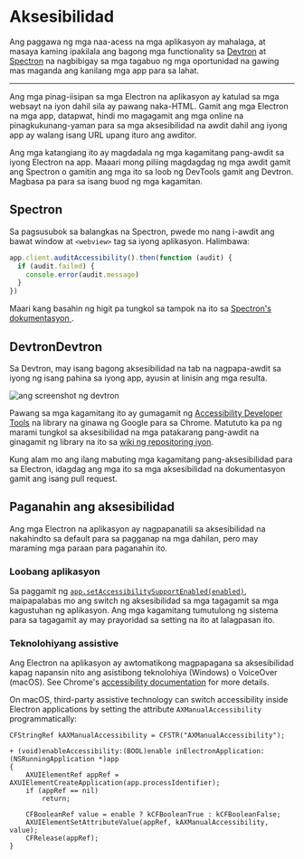 # Aksesibilidad

Ang paggawa ng mga naa-acess na mga aplikasyon ay mahalaga, at masaya kaming ipakilala ang bagong mga functionality sa [Devtron](https://electronjs.org/devtron) at [Spectron](https://electronjs.org/spectron) na nagbibigay sa mga tagabuo ng mga oportunidad na gawing mas maganda ang kanilang mga app para sa lahat.

* * *

Ang mga pinag-iisipan sa mga Electron na aplikasyon ay katulad sa mga websayt na iyon dahil sila ay pawang naka-HTML. Gamit ang mga Electron na mga app, datapwat, hindi mo magagamit ang mga online na pinagkukunang-yaman para sa mga aksesibilidad na awdit dahil ang iyong app ay walang isang URL upang ituro ang awditor.

Ang mga katangiang ito ay magdadala ng mga kagamitang pang-awdit sa iyong Electron na app. Maaari mong piliing magdagdag ng mga awdit gamit ang Spectron o gamitin ang mga ito sa loob ng DevTools gamit ang Devtron. Magbasa pa para sa isang buod ng mga kagamitan.

## Spectron

Sa pagsusubok sa balangkas na Spectron, pwede mo nang i-awdit ang bawat window at `<webview>` tag sa iyong aplikasyon. Halimbawa:

```javascript
app.client.auditAccessibility().then(function (audit) {
  if (audit.failed) {
    console.error(audit.message)
  }
})
```

Maari kang basahin ng higit pa tungkol sa tampok na ito sa [Spectron's dokumentasyon ](https://github.com/electron/spectron#accessibility-testing).

## DevtronDevtron

Sa Devtron, may isang bagong aksesibilidad na tab na nagpapa-awdit sa iyong ng isang pahina sa iyong app, ayusin at linisin ang mga resulta.

![ang screenshot ng devtron](https://cloud.githubusercontent.com/assets/1305617/17156618/9f9bcd72-533f-11e6-880d-389115f40a2a.png)

Pawang sa mga kagamitang ito ay gumagamit ng [Accessibility Developer Tools](https://github.com/GoogleChrome/accessibility-developer-tools) na library na ginawa ng Google para sa Chrome. Matututo ka pa ng marami tungkol sa aksesibilidad na mga patakarang pang-awdit na ginagamit ng library na ito sa [wiki ng repositoring iyon](https://github.com/GoogleChrome/accessibility-developer-tools/wiki/Audit-Rules).

Kung alam mo ang ilang mabuting mga kagamitang pang-aksesibilidad para sa Electron, idagdag ang mga ito sa mga aksesibilidad na dokumentasyon gamit ang isang pull request.

## Paganahin ang aksesibilidad

Ang mga Electron na aplikasyon ay nagpapanatili sa aksesibilidad na nakahindto sa default para sa pagganap na mga dahilan, pero may maraming mga paraan para paganahin ito.

### Loobang aplikasyon

Sa paggamit ng [`app.setAccessibilitySupportEnabled(enabled)`](../api/app.md#appsetaccessibilitysupportenabledenabled-macos-windows), maipapalabas mo ang switch ng aksesibilidad sa mga tagagamit sa mga kagustuhan ng aplikasyon. Ang mga kagamitang tumutulong ng sistema para sa tagagamit ay may prayoridad sa setting na ito at lalagpasan ito.

### Teknolohiyang assistive

Ang Electron na aplikasyon ay awtomatikong magpapagana sa aksesibilidad kapag napansin nito ang asistibong teknolohiya (Windows) o VoiceOver (macOS). See Chrome's [accessibility documentation](https://www.chromium.org/developers/design-documents/accessibility#TOC-How-Chrome-detects-the-presence-of-Assistive-Technology) for more details.

On macOS, third-party assistive technology can switch accessibility inside Electron applications by setting the attribute `AXManualAccessibility` programmatically:

```objc
CFStringRef kAXManualAccessibility = CFSTR("AXManualAccessibility");

+ (void)enableAccessibility:(BOOL)enable inElectronApplication:(NSRunningApplication *)app
{
    AXUIElementRef appRef = AXUIElementCreateApplication(app.processIdentifier);
    if (appRef == nil)
        return;

    CFBooleanRef value = enable ? kCFBooleanTrue : kCFBooleanFalse;
    AXUIElementSetAttributeValue(appRef, kAXManualAccessibility, value);
    CFRelease(appRef);
}
```